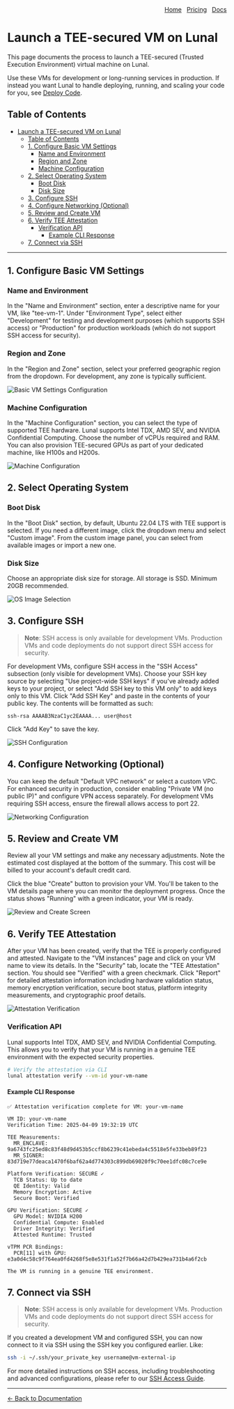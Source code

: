 <div align="right">
  <nav>
    <a href="/">Home</a>&nbsp;&nbsp;
    <a href="/pricing.md">Pricing</a>&nbsp;&nbsp;
    <a href="/docs/README.md">Docs</a>
  </nav>
</div>

# Launch a TEE-secured VM on Lunal

This page documents the process to launch a TEE-secured (Trusted Execution Environment) virtual machine on Lunal.

Use these VMs for development or long-running services in production. If instead you want Lunal to handle deploying, running, and scaling your code for you, see [Deploy Code](deploy-code.md).

## Table of Contents

- [Launch a TEE-secured VM on Lunal](#launch-a-tee-secured-vm-on-lunal)
  - [Table of Contents](#table-of-contents)
  - [1. Configure Basic VM Settings](#1-configure-basic-vm-settings)
    - [Name and Environment](#name-and-environment)
    - [Region and Zone](#region-and-zone)
    - [Machine Configuration](#machine-configuration)
  - [2. Select Operating System](#2-select-operating-system)
    - [Boot Disk](#boot-disk)
    - [Disk Size](#disk-size)
  - [3. Configure SSH](#3-configure-ssh)
  - [4. Configure Networking (Optional)](#4-configure-networking-optional)
  - [5. Review and Create VM](#5-review-and-create-vm)
  - [6. Verify TEE Attestation](#6-verify-tee-attestation)
    - [Verification API](#verification-api)
      - [Example CLI Response](#example-cli-response)
  - [7. Connect via SSH](#7-connect-via-ssh)

---

## 1. Configure Basic VM Settings

### Name and Environment

In the "Name and Environment" section, enter a descriptive name for your VM, like "tee-vm-1". Under "Environment Type", select either "Development" for testing and development purposes (which supports SSH access) or "Production" for production workloads (which do not support SSH access for security).

### Region and Zone

In the "Region and Zone" section, select your preferred geographic region from the dropdown. For development, any zone is typically sufficient.

![Basic VM Settings Configuration](images/vm-config1.png)

### Machine Configuration

In the "Machine Configuration" section, you can select the type of supported TEE hardware. Lunal supports Intel TDX, AMD SEV, and NVIDIA Confidential Computing. Choose the number of vCPUs required and RAM. You can also provision TEE-secured GPUs as part of your dedicated machine, like H100s and H200s.

![Machine Configuration](images/vm-machine-conf.png)

## 2. Select Operating System

### Boot Disk

In the "Boot Disk" section, by default, Ubuntu 22.04 LTS with TEE support is selected. If you need a different image, click the dropdown menu and select "Custom image". From the custom image panel, you can select from available images or import a new one.

### Disk Size

Choose an appropriate disk size for storage. All storage is SSD. Minimum 20GB recommended.

![OS Image Selection](images/vm-os-select.png)

## 3. Configure SSH

> **Note**: SSH access is only available for development VMs. Production VMs and code deployments do not support direct SSH access for security.

For development VMs, configure SSH access in the "SSH Access" subsection (only visible for development VMs). Choose your SSH key source by selecting "Use project-wide SSH keys" if you've already added keys to your project, or select "Add SSH key to this VM only" to add keys only to this VM. Click "Add SSH Key" and paste in the contents of your public key. The contents will be formatted as such:

```
ssh-rsa AAAAB3NzaC1yc2EAAAA... user@host
```

Click "Add Key" to save the key.

![SSH Configuration](images/ssh-create.png)

## 4. Configure Networking (Optional)

You can keep the default "Default VPC network" or select a custom VPC. For enhanced security in production, consider enabling "Private VM (no public IP)" and configure VPN access separately. For development VMs requiring SSH access, ensure the firewall allows access to port 22.

![Networking Configuration](images/vm-networking.png)

## 5. Review and Create VM

Review all your VM settings and make any necessary adjustments. Note the estimated cost displayed at the bottom of the summary. This cost will be billed to your account's default credit card.

Click the blue "Create" button to provision your VM. You'll be taken to the VM details page where you can monitor the deployment progress. Once the status shows "Running" with a green indicator, your VM is ready.

![Review and Create Screen](images/vm-review.png)

## 6. Verify TEE Attestation

After your VM has been created, verify that the TEE is properly configured and attested. Navigate to the "VM instances" page and click on your VM name to view its details. In the "Security" tab, locate the "TEE Attestation" section. You should see "Verified" with a green checkmark. Click "Report" for detailed attestation information including hardware validation status, memory encryption verification, secure boot status, platform integrity measurements, and cryptographic proof details.

![Attestation Verification](images/gpu-attestation-example.png)

### Verification API

Lunal supports Intel TDX, AMD SEV, and NVIDIA Confidential Computing. This allows you to verify that your VM is running in a genuine TEE environment with the expected security properties.

```bash
# Verify the attestation via CLI
lunal attestation verify --vm-id your-vm-name
```

#### Example CLI Response

```
✅ Attestation verification complete for VM: your-vm-name

VM ID: your-vm-name
Verification Time: 2025-04-09 19:32:19 UTC

TEE Measurements:
  MR_ENCLAVE: 9a6743fc25ed8c83f48d9d453b5ccf8b6239c41ebeda4c5518e5fe33beb89f23
  MR_SIGNER: 83d719e77deaca1470f6baf62a4d774303c899db69020f9c70ee1dfc08c7ce9e

Platform Verification: SECURE ✓
  TCB Status: Up to date
  QE Identity: Valid
  Memory Encryption: Active
  Secure Boot: Verified

GPU Verification: SECURE ✓
  GPU Model: NVIDIA H200
  Confidential Compute: Enabled
  Driver Integrity: Verified
  Attested Runtime: Trusted

vTPM PCR Bindings:
  PCR[11] with GPU: e3a0d4c58c9f764ea0fd4268f5e8e531f1a52f7b66a42d7b429ea731b4a6f2cb

The VM is running in a genuine TEE environment.
```

## 7. Connect via SSH

> **Note**: SSH access is only available for development VMs. Production VMs and code deployments do not support direct SSH access for security.

If you created a development VM and configured SSH, you can now connect to it via SSH using the SSH key you configured earlier. Like:

```bash
ssh -i ~/.ssh/your_private_key username@vm-external-ip
```

For more detailed instructions on SSH access, including troubleshooting and advanced configurations, please refer to our [SSH Access Guide](configure-ssh.md).

---

[← Back to Documentation](README.md)